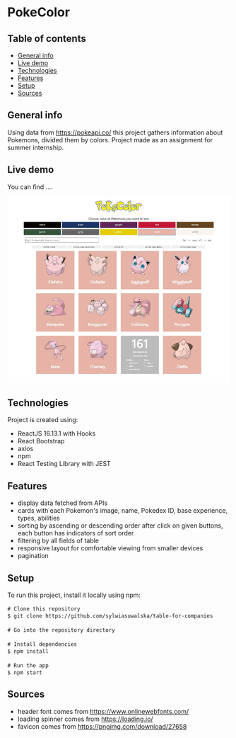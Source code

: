 # PokeColor
> 

## Table of contents
* [General info](#general-info)
* [Live demo](#live-demo)
* [Technologies](#technologies)
* [Features](#features)
* [Setup](#setup)
* [Sources](#sources)

## General info
Using data from https://pokeapi.co/ this project gathers information about Pokemons, divided them by colors. Project made as an assignment for summer internship. 

## Live demo 
You can find ....

![view_from_screen](./viewScreen.JPG)

## Technologies
Project is created using:
* ReactJS 16.13.1 with Hooks
* React Bootstrap
* axios
* npm
* React Testing Library with JEST

## Features
* display data fetched from APIs
* cards with each Pokemon's image, name, Pokedex ID, base experience,  types, abilities
* sorting by ascending or descending order after click on given buttons, each button has indicators of sort order
* filtering by all fields of table
* responsive layout for comfortable viewing from smaller devices
* pagination
	
## Setup
To run this project, install it locally using npm:

```
# Clone this repository
$ git clone https://github.com/sylwiasuwalska/table-for-companies

# Go into the repository directory

# Install dependencies
$ npm install

# Run the app
$ npm start
```

## Sources
* header font comes from https://www.onlinewebfonts.com/
* loading spinner comes from https://loading.io/
* favicon comes from https://pngimg.com/download/27658
